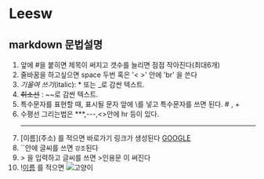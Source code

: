 # Leesw
## markdown 문법설명

1. 앞에 #을 붙히면 제목이 써지고 갯수를 늘리면 점점 작아진다(최대6개)
2. 줄바꿈을 하고싶으면 space 두번 혹은 '< >' 안에 'br' 을 쓴다
3. _기울여 쓰기_(italic): * 또는 _로 감싼 텍스트. <br>
4. ~~취소선~~ :  ~~로 감싼 텍스트. <br>
5. 특수문자를 표현할 때, 표시될 문자 앞에 \를 넣고 특수문자를 쓰면 된다.  \# , \+
6. 수평선 그리는법은 ***,---,<>안에 hr 등이 있다.  <hr>
7. \[이름](주소) 를 적으면 바로가기 링크가 생성된다   [GOOGLE](https://www.google.com)
8. ``안에 글씨를 쓰면 `강조`된다
9. \> 을 입력하고 글씨를 쓰면  >인용문   이 써진다
10. \![이름](주소) 를 적으면  ![고양이](C:\Users\chosun\Desktop\cat.jpg)

